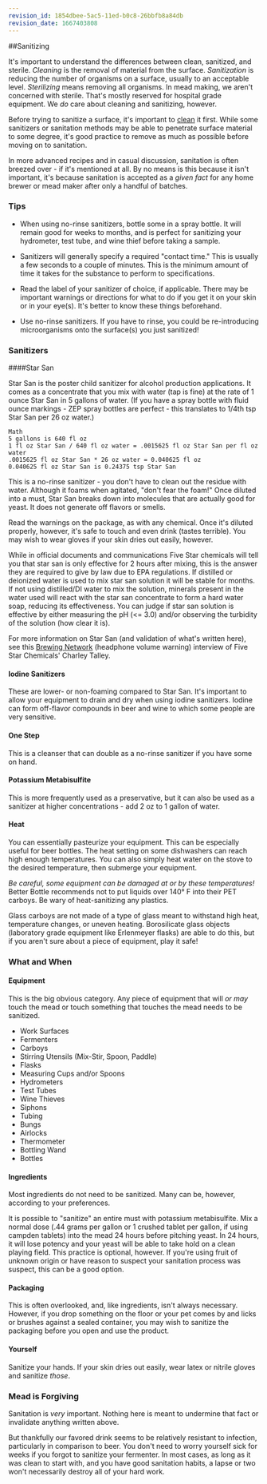 ```yaml
---
revision_id: 1854dbee-5ac5-11ed-b0c8-26bbfb8a84db
revision_date: 1667403808
---
```


##Sanitizing

It's important to understand the differences between clean, sanitized, and sterile. *Cleaning* is the removal of material from the surface. *Sanitization* is reducing the number of organisms on a surface, usually to an acceptable level. *Sterilizing* means removing all organisms. In mead making, we aren't concerned with sterile. That's mostly reserved for hospital grade equipment. We *do* care about cleaning and sanitizing, however.

Before trying to sanitize a surface, it's important to [clean](/r/mead/wiki/process/cleaning) it first. While some sanitizers or sanitation methods may be able to penetrate surface material to some degree, it's good practice to remove as much as possible before moving on to sanitation.

In more advanced recipes and in casual discussion, sanitation is often breezed over - if it's mentioned at all. By no means is this because it isn't important, it's because sanitation is accepted as a *given fact* for any home brewer or mead maker after only a handful of batches.

### Tips

* When using no-rinse sanitizers, bottle some in a spray bottle. It will remain good for weeks to months, and is perfect for sanitizing your hydrometer, test tube, and wine thief before taking a sample.

* Sanitizers will generally specify a required "contact time." This is usually a few seconds to a couple of minutes. This is the minimum amount of time it takes for the substance to perform to specifications.

* Read the label of your sanitizer of choice, if applicable. There may be important warnings or directions for what to do if you get it on your skin or in your eye(s). It's better to know these things beforehand.

* Use no-rinse sanitizers. If you have to rinse, you could be re-introducing microorganisms onto the surface(s) you just sanitized!

### Sanitizers

####Star San

Star San is the poster child sanitizer for alcohol production applications. It comes as a concentrate that you mix with water (tap is fine) at the rate of 1 ounce Star San in 5 gallons of water. (If you have a spray bottle with fluid ounce markings - ZEP spray bottles are perfect - this translates to 1/4th tsp Star San per 26 oz water.)

    Math
    5 gallons is 640 fl oz
    1 fl oz Star San / 640 fl oz water = .0015625 fl oz Star San per fl oz water
    .0015625 fl oz Star San * 26 oz water = 0.040625 fl oz
    0.040625 fl oz Star San is 0.24375 tsp Star San

This is a no-rinse sanitizer - you don't have to clean out the residue with water. Although it foams when agitated, "don't fear the foam!" Once diluted into a must, Star San breaks down into molecules that are actually good for yeast. It does not generate off flavors or smells.

Read the warnings on the package, as with any chemical. Once it's diluted properly, however, it's safe to touch and even drink (tastes terrible). You may wish to wear gloves if your skin dries out easily, however.

While in official documents and communications Five Star chemicals will tell you that star san is only effective for 2 hours after mixing, this is the answer they are required to give by law due to EPA regulations.  If distilled or deionized water is used to mix star san solution it will be stable for months.   If not using distilled/DI water to mix the solution, minerals present in the water used will react with the star san concentrate to form a hard water soap, reducing its effectiveness.  You can judge if star san solution is effective by either measuring the pH (&lt;= 3.0) and/or observing the turbidity of the solution (how clear it is).  

For more information on Star San (and validation of what's written here), see this [Brewing Network](http://s125483039.onlinehome.us/archive/dwnldarchive03-19-06.mp3) (headphone volume warning) interview of Five Star Chemicals' Charley Talley.

#### Iodine Sanitizers

These are lower- or non-foaming compared to Star San. It's important to allow your equipment to drain and dry when using iodine sanitizers. Iodine can form off-flavor compounds in beer and wine to which some people are very sensitive.

#### One Step

This is a cleanser that can double as a no-rinse sanitizer if you have some on hand.

#### Potassium Metabisulfite

This is more frequently used as a preservative, but it can also be used as a sanitizer at higher concentrations - add 2 oz to 1 gallon of water.

#### Heat

You can essentially pasteurize your equipment. This can be especially useful for beer bottles. The heat setting on some dishwashers can reach high enough temperatures. You can also simply heat water on the stove to the desired temperature, then submerge your equipment.

*Be careful, some equipment can be damaged at or by these temperatures!* Better Bottle recommends not to put liquids over 140° F into their PET carboys. Be wary of heat-sanitizing any plastics.

Glass carboys are not made of a type of glass meant to withstand high heat, temperature changes, or uneven heating. Borosilicate glass objects (laboratory grade equipment like Erlenmeyer flasks) are able to do this, but if you aren't sure about a piece of equipment, play it safe!

### What and When

#### Equipment

This is the big obvious category. Any piece of equipment that will *or may* touch the mead or touch something that touches the mead needs to be sanitized. 

* Work Surfaces
* Fermenters
* Carboys
* Stirring Utensils (Mix-Stir, Spoon, Paddle)
* Flasks
* Measuring Cups and/or Spoons
* Hydrometers
* Test Tubes
* Wine Thieves
* Siphons
* Tubing
* Bungs
* Airlocks
* Thermometer
* Bottling Wand
* Bottles

#### Ingredients

Most ingredients do not need to be sanitized. Many can be, however, according to your preferences.

It is possible to "sanitize" an entire must with potassium metabisulfite. Mix a normal dose (.44 grams per gallon or 1 crushed tablet per gallon, if using campden tablets) into the mead 24 hours before pitching yeast. In 24 hours, it will lose potency and your yeast will be able to take hold on a clean playing field. This practice is optional, however. If you're using fruit of unknown origin or have reason to suspect your sanitation process was suspect, this can be a good option.

#### Packaging

This is often overlooked, and, like ingredients, isn't always necessary. However, if you drop something on the floor or your pet comes by and licks or brushes against a sealed container, you may wish to sanitize the packaging before you open and use the product.

#### Yourself

Sanitize your hands. If your skin dries out easily, wear latex or nitrile gloves and sanitize *those*.

### Mead is Forgiving

Sanitation is *very* important. Nothing here is meant to undermine that fact or invalidate anything written above.

But thankfully our favored drink seems to be relatively resistant to infection, particularly in comparison to beer. You don't need to worry yourself sick for weeks if you forgot to sanitize your fermenter. In most cases, as long as it was clean to start with, and you have good sanitation habits, a lapse or two won't necessarily destroy all of your hard work.
